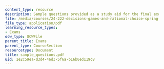 ```yaml
---
content_type: resource
description: Sample questions provided as a study aid for the final exam.
file: /media/courses/24-222-decisions-games-and-rational-choice-spring-2008/1e2c59ead3d446d35f6ab16b0ed119c8_sample_questions.pdf
file_type: application/pdf
learning_resource_types:
- Exams
ocw_type: OCWFile
parent_title: Exams
parent_type: CourseSection
resourcetype: Document
title: sample_questions.pdf
uid: 1e2c59ea-d3d4-46d3-5f6a-b16b0ed119c8
---
```

